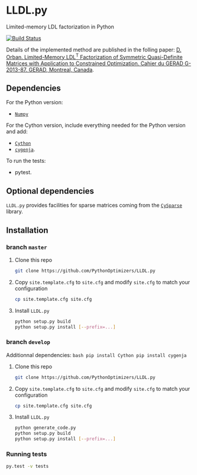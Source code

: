 # LLDL.py
Limited-memory LDL factorization in Python

[![Build Status](https://travis-ci.com/PythonOptimizers/LLDL.py.svg?token=33z5zptBt5SzXC4ZvLpF&branch=master)](https://travis-ci.com/PythonOptimizers/LLDL.py)


Details of the implemented method are published in the folling paper:
[D. Orban. Limited-Memory LDL<sup>T</sup> Factorization of Symmetric Quasi-Definite Matrices with Application to Constrained Optimization. Cahier du GERAD G-2013-87. GERAD, Montreal, Canada](http://www.gerad.ca/~orban/_static/go2013.pdf).

## Dependencies

For the Python version:

- [`Numpy`](http://www.numpy.org)

For the Cython version, include everything needed for the Python version and add:

- [`Cython`](http://cython.org/)
- [`cygenja`](https://github.com/PythonOptimizers/cygenja).

To run the tests:

- pytest.

## Optional dependencies

`LLDL.py` provides facilities for sparse matrices coming from the [`CySparse`](https://github.com/PythonOptimizers/cysparse) library.


## Installation

### branch `master`

1. Clone this repo
    ```bash
    git clone https://github.com/PythonOptimizers/LLDL.py
    ```

2. Copy `site.template.cfg` to `site.cfg` and modify `site.cfg` to match your configuration
    ```bash
    cp site.template.cfg site.cfg
    ```

3. Install `LLDL.py`
    ```bash
    python setup.py build
    python setup.py install [--prefix=...]
    ```

### branch `develop`

Additionnal dependencies:
    ```bash
    pip install Cython
    pip install cygenja
    ```

1. Clone this repo
    ```bash
    git clone https://github.com/PythonOptimizers/LLDL.py
    ```

2. Copy `site.template.cfg` to `site.cfg` and modify `site.cfg` to match your configuration
    ```bash
    cp site.template.cfg site.cfg
    ```

3. Install `LLDL.py`
    ```bash
    python generate_code.py
    python setup.py build
    python setup.py install [--prefix=...]
    ```

### Running tests
```bash
py.test -v tests
```

